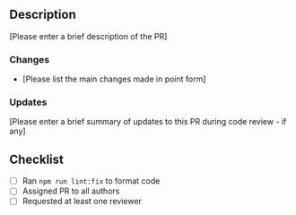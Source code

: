 ## Description

[Please enter a brief description of the PR]

### Changes

* [Please list the main changes made in point form]

### Updates

[Please enter a brief summary of updates to this PR during code review - if any]

## Checklist

- [ ] Ran `npm run lint:fix` to format code
- [ ] Assigned PR to all authors
- [ ] Requested at least one reviewer

